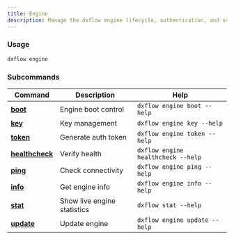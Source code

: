 ```yaml
---
title: Engine 
description: Manage the dxflow engine lifecycle, authentication, and security configuration
---
```


### Usage

```bash [Terminal]
dxflow engine
```

### Subcommands

| Command | Description | Help |
|---------|-------------|------|
| [**boot**](/docs/cli/engine/boot) | Engine boot control | `dxflow engine boot --help` |
| [**key**](/docs/cli/engine/key) | Key management | `dxflow engine key --help` |
| [**token**](/docs/cli/engine/token) | Generate auth token | `dxflow engine token --help` |
| [**healthcheck**](/docs/cli/engine/healthcheck) | Verify health | `dxflow engine healthcheck --help` |
| [**ping**](/docs/cli/engine/ping) | Check connectivity | `dxflow engine ping --help` |
| [**info**](/docs/cli/engine/info) | Get engine info | `dxflow engine info --help` |
| [**stat**](/docs/cli/engine/stat) | Show live engine statistics | `dxflow stat --help` |
| [**update**](/docs/cli/engine/update) | Update engine | `dxflow engine update --help` |

